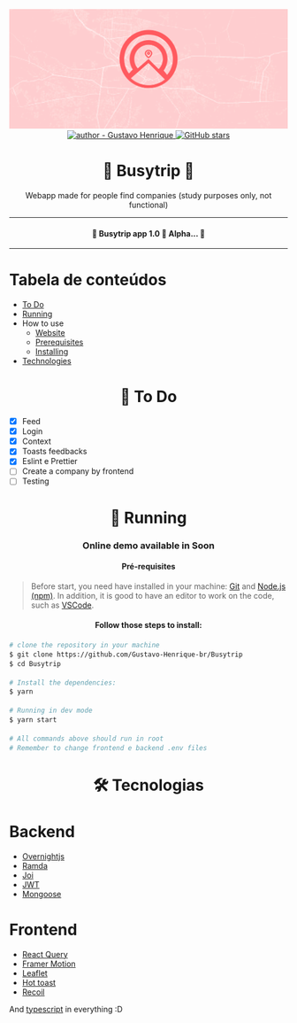 <div align="center">
    <img src=".github/Banner.png" alt="header Busytrip app"/>
</div>

<div align="center">
    <a href="https://github.com/Gustavo-Henrique-br" >
        <img src="https://img.shields.io/badge/author-Gustavo%20Henrique-blue?style=for-the-badge" alt="author - Gustavo Henrique" />
    </a>
    <a href="https://github.com/Gustavo-Henrique-br/Busytrip/stargazers"><img alt="GitHub stars" src="https://img.shields.io/github/stars/Gustavo-Henrique-br/Busytrip?style=for-the-badge"></a>
</div>

<div align="center">
    <h1>📍 Busytrip 📍</h1>
    <p>Webapp made for people find companies (study purposes only, not functional)</p>
</div>
<hr />

<div align="center">
    <h4>🚧 Busytrip app 1.0 🚀 Alpha... 🚧</h4>
</div>

<hr />

Tabela de conteúdos
=================
<!--ts-->
   * [To Do](#todo)
   * [Running](#rodando)
   * How to use
      * [Website](#deploy)
      * [Prerequisites](#prerequisites)
      * [Installing](#install)
   * [Technologies](#techs)
<!--te-->

<div id="todo" align="center">
    <h1>📝 To Do</h1>
</div>

- [X] Feed
- [X] Login
- [X] Context
- [X] Toasts feedbacks
- [X] Eslint e Prettier
- [ ] Create a company by frontend
- [ ] Testing

<div id="rodando" align="center">
    <h1>🎲 Running</h1>
</div>

<h3 align="center">Online demo available in Soon<a id="deploy" alt="deploy not ready" href=""></a></h3>

<div id="prerequisites" align="center">
    <h4>Pré-requisites</h4>
</div>

> Before start, you need have installed in your machine:
[Git](https://git-scm.com) and [Node.js (npm)](https://nodejs.org/en/).
> In addition, it is good to have an editor to work on the code, such as [VSCode](https://code.visualstudio.com/).


<div id="install" align="center">
    <h4>
        Follow those steps to install:
    </h4>
</div>

```bash
# clone the repository in your machine
$ git clone https://github.com/Gustavo-Henrique-br/Busytrip
$ cd Busytrip

# Install the dependencies:
$ yarn

# Running in dev mode
$ yarn start

# All commands above should run in root
# Remember to change frontend e backend .env files
```

<div id="techs" align="center">
    <h1>🛠 Tecnologias</h1>
</div>

# Backend

- [Overnightjs](https://github.com/seanpmaxwell/overnight)
- [Ramda](https://ramdajs.com/)
- [Joi](https://joi.dev/)
- [JWT](https://jwt.io/)
- [Mongoose](https://mongoosejs.com/)

# Frontend

- [React Query](https://tanstack.com/query/v4/)
- [Framer Motion](https://www.framer.com/motion/)
- [Leaflet](https://leafletjs.com/)
- [Hot toast](https://react-hot-toast.com/)
- [Recoil](https://recoiljs.org/)

And [typescript](https://www.typescriptlang.org/) in everything :D
